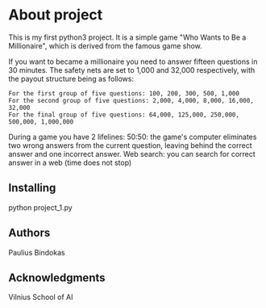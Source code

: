 
# About project

This is my first python3 project. It is a simple game "Who Wants to Be a Millionaire", which is derived from the famous game show.

If you want to became a millionaire you need to answer fifteen questions in 30 minutes. The safety nets are set to 1,000 and 32,000 respectively, with the payout structure being as follows:

    For the first group of five questions: 100, 200, 300, 500, 1,000
    For the second group of five questions: 2,000, 4,000, 8,000, 16,000, 32,000
    For the final group of five questions: 64,000, 125,000, 250,000, 500,000, 1,000,000

During a game you have 2 lifelines:
    50:50: the game's computer eliminates two wrong answers from the current question, leaving behind the correct answer and one incorrect answer.
    Web search: you can search for correct answer in a web (time does not stop)
    
## Installing

python project_1.py

## Authors

Paulius Bindokas

## Acknowledgments

Vilnius School of AI